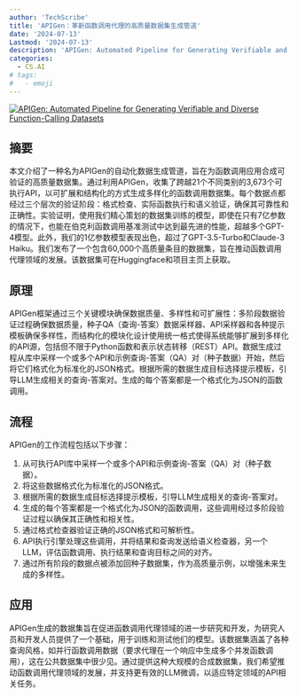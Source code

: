 ```yaml
---
author: 'TechScribe'
title: 'APIGen：革新函数调用代理的高质量数据集生成管道'
date: '2024-07-13'
Lastmod: '2024-07-13'
description: 'APIGen: Automated Pipeline for Generating Verifiable and Diverse Function-Calling Datasets'
categories:
  - CS.AI
# tags:
#   - emoji
---
```


[![APIGen: Automated Pipeline for Generating Verifiable and Diverse Function-Calling Datasets](https://arxiv-research-1301205113.cos.ap-guangzhou.myqcloud.com/images/2406.18518v1.pdf_0.jpg)](https://arxiv.org/abs/2406.18518v1)

## 摘要

本文介绍了一种名为APIGen的自动化数据生成管道，旨在为函数调用应用合成可验证的高质量数据集。通过利用APIGen，收集了跨越21个不同类别的3,673个可执行API，以可扩展和结构化的方式生成多样化的函数调用数据集。每个数据点都经过三个层次的验证阶段：格式检查、实际函数执行和语义验证，确保其可靠性和正确性。实验证明，使用我们精心策划的数据集训练的模型，即使在只有7亿参数的情况下，也能在伯克利函数调用基准测试中达到最先进的性能，超越多个GPT-4模型。此外，我们的1亿参数模型表现出色，超过了GPT-3.5-Turbo和Claude-3 Haiku。我们发布了一个包含60,000个高质量条目的数据集，旨在推动函数调用代理领域的发展。该数据集可在Huggingface和项目主页上获取。<!--more-->

## 原理

APIGen框架通过三个关键模块确保数据质量、多样性和可扩展性：多阶段数据验证过程确保数据质量，种子QA（查询-答案）数据采样器、API采样器和各种提示模板确保多样性，而结构化的模块化设计使用统一格式使得系统能够扩展到多样化的API源，包括但不限于Python函数和表示状态转移（REST）API。数据生成过程从库中采样一个或多个API和示例查询-答案（QA）对（种子数据）开始，然后将它们格式化为标准化的JSON格式。根据所需的数据生成目标选择提示模板，引导LLM生成相关的查询-答案对。生成的每个答案都是一个格式化为JSON的函数调用。

## 流程

APIGen的工作流程包括以下步骤：
1. 从可执行API库中采样一个或多个API和示例查询-答案（QA）对（种子数据）。
2. 将这些数据格式化为标准化的JSON格式。
3. 根据所需的数据生成目标选择提示模板，引导LLM生成相关的查询-答案对。
4. 生成的每个答案都是一个格式化为JSON的函数调用，这些调用经过多阶段验证过程以确保其正确性和相关性。
5. 通过格式检查器验证正确的JSON格式和可解析性。
6. API执行引擎处理这些调用，并将结果和查询发送给语义检查器，另一个LLM，评估函数调用、执行结果和查询目标之间的对齐。
7. 通过所有阶段的数据点被添加回种子数据集，作为高质量示例，以增强未来生成的多样性。

## 应用

APIGen生成的数据集旨在促进函数调用代理领域的进一步研究和开发，为研究人员和开发人员提供了一个基础，用于训练和测试他们的模型。该数据集涵盖了各种查询风格，如并行函数调用数据（要求代理在一个响应中生成多个并发函数调用），这在公共数据集中很少见。通过提供这种大规模的合成数据集，我们希望推动函数调用代理领域的发展，并支持更有效的LLM微调，以适应特定领域的API相关任务。